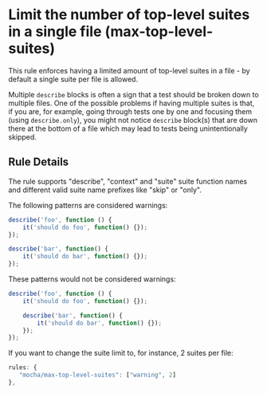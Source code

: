 # Limit the number of top-level suites in a single file (max-top-level-suites)

This rule enforces having a limited amount of top-level suites in a file - by default a single suite per file is allowed.

Multiple `describe` blocks is often a sign that a test should be broken down to multiple files.
One of the possible problems if having multiple suites is that, if you are, for example, going through tests one by one and focusing them (using `describe.only`), you might not notice `describe` block(s) that are down there at the bottom of a file which may lead to tests being unintentionally skipped.

## Rule Details

The rule supports "describe", "context" and "suite" suite function names and different valid suite name prefixes like "skip" or "only".

The following patterns are considered warnings:

```js
describe('foo', function () {
    it('should do foo', function() {});
});

describe('bar', function() {
    it('should do bar', function() {});
});
```

These patterns would not be considered warnings:

```js
describe('foo', function () {
    it('should do foo', function() {});

    describe('bar', function() {
        it('should do bar', function() {});
    });
});
```

If you want to change the suite limit to, for instance, 2 suites per file:

```js
rules: {
   "mocha/max-top-level-suites": ["warning", 2]
},
```
